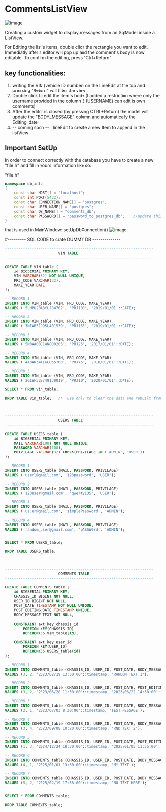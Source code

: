 # CommentsListView
![image](https://github.com/user-attachments/assets/d95a8674-d138-4c4d-9eaa-caf294b17b1b)

Creating a custom widget to display messages from an SqlModel inside a ListView.

For Editing the list's items, double click the rectangle you want to edit.
Immediatly after a editor will pop up and the comment's body is now editable. To confirm the editing, press "Ctrl+Return"


## key functionalities:
1) writing the VIN (vehicle ID number) on the LineEdit at the top and pressing "Return" will filter the view
2) Double click to edit the item's body (I added a restriction where only the username provided in the column 2 (USERNAME) can edit is own comments)
3) After the editor is closed (by pressing CTRL+Return) the model will update the "BODY_MESSAGE" column and automatically the Editing_date
4) -- coming soon -- : lineEdit to create a new Item to append in the listView


## Important SetUp
In order to connect correctly with the database you have to create a new "file.h" and fill in yours information like so:

"file.h"
```c++
namespace db_info
{
    const char HOST[] = "localhost";
    const int PORT{5432};
    const char CONNECTION_NAME[] = "postgres";
    const char USER_NAME[] = "postgres";
    const char DB_NAME[] = "comments_db";
    const char PASSWORD[] = "password_to_postgres_db";    //update this value with your password
}
```

that is used in MainWindow::setUpDbConnection()
![image](https://github.com/user-attachments/assets/74923797-a99a-4ca8-98c1-ba894362b1e7)


#--------- SQL CODE to crate DUMMY DB --------------

```SQL
-------------------------------------------------------------------
                        VIN TABLE
-------------------------------------------------------------------

CREATE TABLE VIN_table (
    id BIGSERIAL PRIMARY KEY,
    VIN VARCHAR(32) NOT NULL UNIQUE,
    PRJ_CODE VARCHAR(32),
    MAKE_YEAR DATE
);

-- RECORD 1 
INSERT INTO VIN_table (VIN, PRJ_CODE, MAKE_YEAR)
VALUES ('5LMPU28A8YLJ84702', 'PRJ100', '2019/01/01'::DATE);

-- RECORD 2 
INSERT INTO VIN_table (VIN, PRJ_CODE, MAKE_YEAR)
VALUES ('3NIAB51D95L401539', 'PRJ155', '2019/01/01'::DATE);

-- RECORD 3 
INSERT INTO VIN_table (VIN, PRJ_CODE, MAKE_YEAR)
VALUES ('5N3AA08C14N800205', 'PRJ25', '2017/01/01'::DATE);

-- RECORD 4 
INSERT INTO VIN_table (VIN, PRJ_CODE, MAKE_YEAR)
VALUES ('4A3AK34YIXE055700', 'PRJ75', '2010/01/01'::DATE);

-- RECORD 5 
INSERT INTO VIN_table (VIN, PRJ_CODE, MAKE_YEAR)
VALUES ('2GIWF52E749130019', 'PRJ10', '2020/01/01'::DATE);

SELECT * FROM vin_table;

DROP TABLE vin_table;   /*  use only to clear the data and rebuilt from 0 */



-------------------------------------------------------------------
                        USERS TABLE
-------------------------------------------------------------------

CREATE TABLE USERS_table (
    id BIGSERIAL PRIMARY KEY,
    MAIL VARCHAR(100) NOT NULL UNIQUE,
    PASSWORD VARCHAR(100),
    PRIVILAGE VARCHAR(32) CHECK(PRIVILAGE IN ('ADMIN', 'USER'))
);

-- RECORD 1 
INSERT INTO USERS_table (MAIL, PASSWORD, PRIVILAGE)
VALUES ('userl@gmail.com', '123password', 'USER');

-- RECORD 2 
INSERT INTO USERS_table (MAIL, PASSWORD, PRIVILAGE)
VALUES ('123user@gmail.com', 'qwerty135', 'USER');

-- RECORD 3 
INSERT INTO USERS_table (MAIL, PASSWORD, PRIVILAGE)
VALUES ('us.er@gmail.com', 'simplePassword', 'ADMIN');

-- RECORD 4 
INSERT INTO USERS_table (MAIL, PASSWORD, PRIVILAGE)
VALUES ('random_user@gmail.com', 'pASSW0rd', 'ADMIN');


SELECT * FROM USERS_table;

DROP TABLE USERS_table;



-------------------------------------------------------------------
                        COMMENTS TABLE
-------------------------------------------------------------------

CREATE TABLE COMMENTS_table (
    id BIGSERIAL PRIMARY KEY,
    CHASSIS_ID BIGINT NOT NULL,
    USER_ID BIGINT NOT NULL,
    POST_DATE TIMESTAMP NOT NULL UNIQUE,
    POST_EDITING_DATE TIMESTAMP UNIQUE,
    BODY_MESSAGE TEXT NOT NULL,
    
    CONSTRAINT ext_key_chassis_id
        FOREIGN KEY(CHASSIS_ID)
        REFERENCES VIN_table(id),

    CONSTRAINT ext_key_user_id
        FOREIGN KEY(USER_ID)
        REFERENCES USERS_table(id)
);

-- RECORD 1 
INSERT INTO COMMENTS_table (CHASSIS_ID, USER_ID, POST_DATE, BODY_MESSAGE)
VALUES (3, 2, '2023/02/19 13:30:00'::timestamp, 'RANDOM TEXT 1');

-- RECORD 2 
INSERT INTO COMMENTS_table (CHASSIS_ID, USER_ID, POST_DATE, POST_EDITING_DATE, BODY_MESSAGE)
VALUES (3, 2, '2023/06/20 11:30:00'::timestamp, '2023/06/22 14:30:00'::timestamp, '123 TEXT TEXT');

-- RECORD 3 
INSERT INTO COMMENTS_table (CHASSIS_ID, USER_ID, POST_DATE, BODY_MESSAGE)
VALUES (2, 1, '2023/07/03 8:30:00'::timestamp, 'TEST MESSAGE');

-- RECORD 4 
INSERT INTO COMMENTS_table (CHASSIS_ID, USER_ID, POST_DATE, BODY_MESSAGE)
VALUES (3, 4, '2023/09/08 10:20:00'::timestamp, 'RND TEXT 2');

-- RECORD 5 
INSERT INTO COMMENTS_table (CHASSIS_ID, USER_ID, POST_DATE, POST_EDITING_DATE, BODY_MESSAGE)
VALUES (1, 3, '2024/12/24 18:30:00'::timestamp, '2025/01/05 11:55:00'::timestamp, 'TXT TXT TXT');

-- RECORD 6 
INSERT INTO COMMENTS_table (CHASSIS_ID, USER_ID, POST_DATE, BODY_MESSAGE)
VALUES (4, 1, '2025/01/01 13:30:00'::timestamp, 'MY TEXT');

-- RECORD 7 
INSERT INTO COMMENTS_table (CHASSIS_ID, USER_ID, POST_DATE, BODY_MESSAGE)
VALUES (5, 2, '2025/02/19 17:58:00'::timestamp, 'NO TEXT HERE');


SELECT * FROM COMMENTS_table;

DROP TABLE COMMENTS_table;
```


